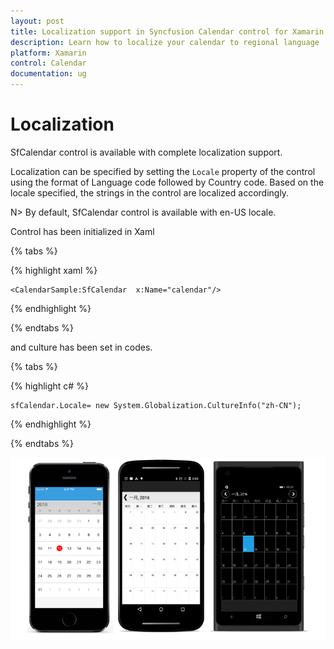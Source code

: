 ```yaml
---
layout: post
title: Localization support in Syncfusion Calendar control for Xamarin.Forms
description: Learn how to localize your calendar to regional language
platform: Xamarin
control: Calendar
documentation: ug
---
```


# Localization

SfCalendar control is available with complete localization support.
 
Localization can be specified by setting the `Locale` property of the control using the format of Language code followed by Country code. Based on the locale specified, the strings in the control are localized accordingly.
 
N> By default, SfCalendar control is available with en-US locale.      
     
Control has been initialized in Xaml

{% tabs %}

{% highlight xaml %}

	<CalendarSample:SfCalendar  x:Name="calendar"/>

{% endhighlight %}

{% endtabs %}

and culture has been set in codes.

{% tabs %}

{% highlight c# %}

	sfCalendar.Locale= new System.Globalization.CultureInfo("zh-CN");
	
{% endhighlight %}

{% endtabs %}


![](images/Localization.png)